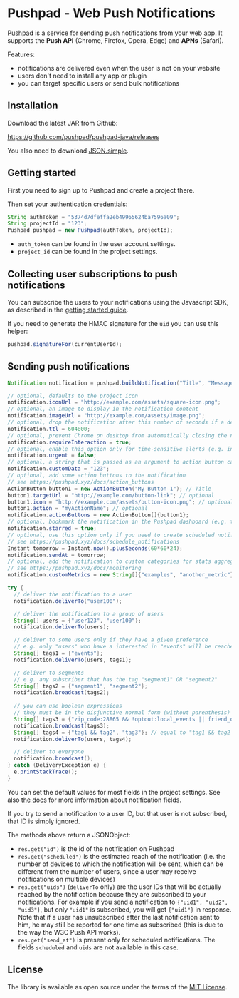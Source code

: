 # Pushpad - Web Push Notifications
 
[Pushpad](https://pushpad.xyz) is a service for sending push notifications from your web app. It supports the **Push API** (Chrome, Firefox, Opera, Edge) and **APNs** (Safari).

Features:

- notifications are delivered even when the user is not on your website
- users don't need to install any app or plugin
- you can target specific users or send bulk notifications

## Installation

Download the latest JAR from Github:

https://github.com/pushpad/pushpad-java/releases

You also need to download [JSON.simple](https://code.google.com/archive/p/json-simple/).

## Getting started

First you need to sign up to Pushpad and create a project there.

Then set your authentication credentials:

```java
String authToken = "5374d7dfeffa2eb49965624ba7596a09";
String projectId = "123";
Pushpad pushpad = new Pushpad(authToken, projectId);
```

- `auth_token` can be found in the user account settings. 
- `project_id` can be found in the project settings.

## Collecting user subscriptions to push notifications

You can subscribe the users to your notifications using the Javascript SDK, as described in the [getting started guide](https://pushpad.xyz/docs/pushpad_pro_getting_started).

If you need to generate the HMAC signature for the `uid` you can use this helper:

```java
pushpad.signatureFor(currentUserId);
```

## Sending push notifications

```java
Notification notification = pushpad.buildNotification("Title", "Message", "http://example.com/my/page");

// optional, defaults to the project icon
notification.iconUrl = "http://example.com/assets/square-icon.png";
// optional, an image to display in the notification content
notification.imageUrl = "http://example.com/assets/image.png";
// optional, drop the notification after this number of seconds if a device is offline 
notification.ttl = 604800;
// optional, prevent Chrome on desktop from automatically closing the notification after a few seconds
notification.requireInteraction = true;
// optional, enable this option only for time-sensitive alerts (e.g. incoming phone call)
notification.urgent = false;
// optional, a string that is passed as an argument to action button callbacks
notification.customData = "123";
// optional, add some action buttons to the notification
// see https://pushpad.xyz/docs/action_buttons
ActionButton button1 = new ActionButton("My Button 1"); // Title
button1.targetUrl = "http://example.com/button-link"; // optional
button1.icon = "http://example.com/assets/button-icon.png"; // optional
button1.action = "myActionName"; // optional
notification.actionButtons = new ActionButton[]{button1};
// optional, bookmark the notification in the Pushpad dashboard (e.g. to highlight manual notifications)
notification.starred = true;
// optional, use this option only if you need to create scheduled notifications (max 5 days)
// see https://pushpad.xyz/docs/schedule_notifications
Instant tomorrow = Instant.now().plusSeconds(60*60*24);
notification.sendAt = tomorrow;
// optional, add the notification to custom categories for stats aggregation
// see https://pushpad.xyz/docs/monitoring
notification.customMetrics = new String[]{"examples", "another_metric"}; // up to 3 metrics per notification

try {
  // deliver the notification to a user
  notification.deliverTo("user100");

  // deliver the notification to a group of users
  String[] users = {"user123", "user100"};
  notification.deliverTo(users);

  // deliver to some users only if they have a given preference
  // e.g. only "users" who have a interested in "events" will be reached
  String[] tags1 = {"events"};
  notification.deliverTo(users, tags1);

  // deliver to segments
  // e.g. any subscriber that has the tag "segment1" OR "segment2"
  String[] tags2 = {"segment1", "segment2"};
  notification.broadcast(tags2);
  
  // you can use boolean expressions 
  // they must be in the disjunctive normal form (without parenthesis)
  String[] tags3 = {"zip_code:28865 && !optout:local_events || friend_of:Organizer123"};
  notification.broadcast(tags3);
  String[] tags4 = {"tag1 && tag2", "tag3"}; // equal to "tag1 && tag2 || tag3"
  notification.deliverTo(users, tags4);

  // deliver to everyone
  notification.broadcast();
} catch (DeliveryException e) {
  e.printStackTrace();
}
```

You can set the default values for most fields in the project settings. See also [the docs](https://pushpad.xyz/docs/rest_api#notifications_api_docs) for more information about notification fields.

If you try to send a notification to a user ID, but that user is not subscribed, that ID is simply ignored.

The methods above return a JSONObject: 

- `res.get("id")` is the id of the notification on Pushpad
- `res.get("scheduled")` is the estimated reach of the notification (i.e. the number of devices to which the notification will be sent, which can be different from the number of users, since a user may receive notifications on multiple devices)
- `res.get("uids")` (`deliverTo` only) are the user IDs that will be actually reached by the notification because they are subscribed to your notifications. For example if you send a notification to `{"uid1", "uid2", "uid3"}`, but only `"uid1"` is subscribed, you will get `{"uid1"}` in response. Note that if a user has unsubscribed after the last notification sent to him, he may still be reported for one time as subscribed (this is due to the way the W3C Push API works).
- `res.get("send_at")` is present only for scheduled notifications. The fields `scheduled` and `uids` are not available in this case.

## License

The library is available as open source under the terms of the [MIT License](http://opensource.org/licenses/MIT).

